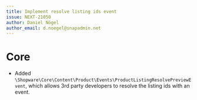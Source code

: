 ```yaml
---
title: Implement resolve listing ids event
issue: NEXT-21050
author: Daniel Nögel
author_email: d.noegel@snapadmin.net
---
```

# Core
* Added `\Shopware\Core\Content\Product\Events\ProductListingResolvePreviewEvent`, which allows 3rd party developers to resolve the listing ids with an event.  
